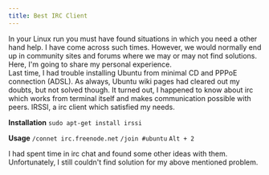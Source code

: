 ```yaml
---
title: Best IRC Client
---
```

In your Linux run you must have found situations in which you need a other hand help. I have come across such times. However, we would normally end up in community sites and forums where we may or may not find solutions. Here, I'm going to share my personal experience.  
Last time, I had trouble installing Ubuntu from minimal CD and PPPoE connection (ADSL). As always, Ubuntu wiki pages had cleared out my doubts, but not solved though. It turned out, I happened to know about irc which works from terminal itself and makes communication possible with peers. IRSSI, a irc client which satisfied my needs.  

**Installation**
`sudo apt-get install irssi`

**Usage**
`/connet irc.freenode.net`
`/join #ubuntu`
`Alt + 2`

I had spent time in irc chat and found some other ideas with them. Unfortunately, I still couldn't find solution for my above mentioned problem.
